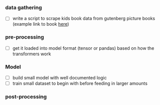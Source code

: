 ### data gathering
- [ ] write a script to scrape kids book data from gutenberg picture books (example link to book [here](https://www.gutenberg.org/cache/epub/14872/pg14872-images.html))

### pre-processing
- [ ] get it loaded into model format (tensor or pandas) based on how the transformers work

### Model
- [ ] build small model with well documented logic
- [ ] train small dataset to begin with before feeding in larger amounts

### post-processing
